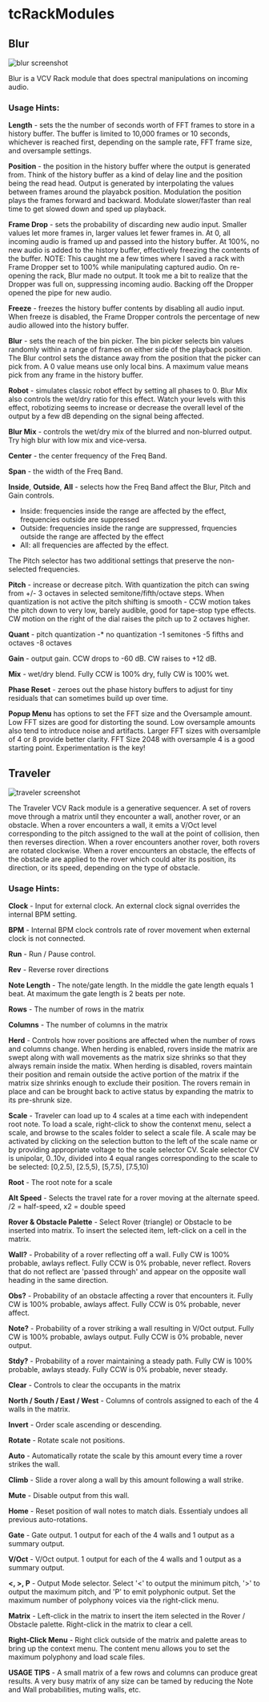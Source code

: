 # tcRackModules
## Blur

![blur screenshot](./doc/images/Blur-screenshot.png)

Blur is a VCV Rack module that does spectral manipulations on incoming audio.

### Usage Hints: 

**Length** - sets the the number of seconds worth of FFT frames to store in a history buffer. The buffer is limited to 10,000 frames or 10 seconds, whichever is reached first, depending on the sample rate, FFT frame size, and oversample settings. 

**Position** - the position in the history buffer where the output is generated from. Think of the history buffer as a kind of delay line and the position being the read head. Output is generated by interpolating the values between frames around the playabck position. Modulation the position plays the frames forward and backward. 
Modulate slower/faster than real time to get slowed down and sped up playback.

**Frame Drop** - sets the probability of discarding new audio input. Smaller values let more frames in, larger values let fewer frames in. At 0, all incoming audio is framed up and passed into the history buffer. At 100%, no new audio is added to the history buffer, effectively freezing the contents of the buffer. NOTE: This caught me a few times where I saved a rack with Frame Dropper set to 100% while manipulating captured audio. On re-opening the rack, Blur made no output. It took me a bit to realize that the Dropper was full on, suppressing incoming audio. Backing off the Dropper opened the pipe for new audio.

**Freeze** - freezes the history buffer contents by disabling all audio input. When freeze is disabled, the Frame Dropper controls the percentage of new audio allowed into the history buffer.

**Blur** - sets the reach of the bin picker. The bin picker selects bin values randomly within a range of frames on either side of the playback position. The Blur control sets the distance away from the position that the picker can pick from. A 0 value means use only local bins. A maximum value means pick from any frame in the history buffer.

**Robot** - simulates classic robot effect by setting all phases to 0. Blur Mix also controls the wet/dry ratio for this effect. Watch your levels with this effect, robotizing seems to increase or decrease the overall level of the output by a few dB depending on the signal being affected.

**Blur Mix** - controls the wet/dry mix of the blurred and non-blurred output. Try high blur with low mix and vice-versa.

**Center** - the center frequency of the Freq Band.

**Span** - the width of the Freq Band. 

**Inside**, **Outside**, **All** - selects how the Freq Band affect the Blur, Pitch and Gain controls.
- Inside: frequencies inside the range are affected by the effect, frequencies outside are suppressed
- Outside: frequencies inside the range are suppressed, frquencies outside the range are affected by the effect
- All: all frequencies are affected by the effect.

The Pitch selector has two additional settings that preserve the non-selected frequencies.

**Pitch** - increase or decrease pitch. With quantization the pitch can swing from +/- 3 octaves in selected semitone/fifth/octave steps. When quantization is not active the pitch shifting is smooth - CCW motion takes the pitch down to very low, barely audible, good for tape-stop type effects. CW motion on the right of the dial raises the pitch up to 2 octaves higher.

**Quant** - pitch quantization
-* no quantization 
-1 semitones
-5 fifths and octaves
-8 octaves 

**Gain** - output gain. CCW drops to -60 dB. CW raises to +12 dB.

**Mix** - wet/dry blend. Fully CCW is 100% dry, fully CW is 100% wet.

**Phase Reset** - zeroes out the phase history buffers to adjust for tiny residuals that can sometimes build up over time.

**Popup Menu** has options to set the FFT size and the Oversample amount. Low FFT sizes are good for distorting the sound. Low oversample amounts also tend to introduce noise and artifacts. Larger FFT sizes with oversamlple of 4 or 8 provide better clarity. FFT Size 2048 with oversample 4 is a good starting point. Experimentation is the key!

## Traveler

![traveler screenshot](./doc/images/Traveler-screenshot.png)

The Traveler VCV Rack module is a generative sequencer. A set of rovers move through a matrix until they encounter a wall, another rover, or an obstacle. When a rover encounters a wall, it emits a V/Oct level corresponding to the pitch assigned to the wall at the point of collision, then then reverses direction. When a rover encounters another rover, both rovers are rotated clockwise. When a rover encounters an obstacle, the effects of the obstacle are applied to the rover which could alter its position, its direction, or its speed, depending on the type of obstacle. 
### Usage Hints: 

**Clock** - Input for external clock. An external clock signal overrides the internal BPM setting.

**BPM** - Internal BPM clock controls rate of rover movement when external clock is not connected.

**Run** - Run / Pause control.

**Rev** - Reverse rover directions

**Note Length** - The note/gate length. In the middle the gate length equals 1 beat. At maximum the gate length is 2 beats per note.  

**Rows** - The number of rows in the matrix

**Columns** - The number of columns in the matrix

**Herd** - Controls how rover positions are affected when the number of rows and columns change. When herding is enabled, rovers inside the matrix are swept along with wall movements as the matrix size shrinks so that they always remain inside the matix. When herding is disabled, rovers maintain their position and remain outside the active portion of the matrix if the matrix size shrinks enough to exclude their position. The rovers remain in place and can be brought back to active status by expanding the matrix to its pre-shrunk size.  

**Scale** - Traveler can load up to 4 scales at a time each with independent root note. To load a scale, right-click to show the contenxt menu, select a scale, and browse to the scales folder to select a scale file. A scale may be activated by clicking on the selection button to the left of the scale name or by providing appropriate voltage to the scale selector CV. Scale selector CV is unipolar, 0..10v, divided into 4 equal ranges corresponding to the scale to be selected: [0,2.5), [2.5,5), [5,7.5), [7.5,10)

**Root** - The root note for a scale

**Alt Speed** - Selects the travel rate for a rover moving at the alternate speed. /2 = half-speed, x2 = double speed

**Rover & Obstacle Palette** - Select Rover (triangle) or Obstacle to be inserted into matrix. To insert the selected item, left-click on a cell in the matrix. 

**Wall?** - Probability of a rover reflecting off a wall. Fully CW is 100% probable, awlays reflect. Fully CCW is 0% probable, never reflect. Rovers that do not reflect are 'passed through' and appear on the opposite wall heading in the same direction.

**Obs?** - Probability of an obstacle affecting a rover that encounters it. Fully CW is 100% probable, awlays affect. Fully CCW is 0% probable, never affect.

**Note?** - Probability of a rover striking a wall resulting in V/Oct output. Fully CW is 100% probable, awlays output. Fully CCW is 0% probable, never output.

**Stdy?** - Probability of a rover maintaining a steady path. Fully CW is 100% probable, awlays steady. Fully CCW is 0% probable, never steady.

**Clear** - Controls to clear the occupants in the matrix

**North / South / East / West** - Columns of controls assigned to each of the 4 walls in the matrix.

**Invert** - Order scale ascending or descending.

**Rotate** - Rotate scale not positions.

**Auto** - Automatically rotate the scale by this amount every time a rover strikes the wall.

**Climb** - Slide a rover along a wall by this amount following a wall strike.

**Mute** - Disable output from this wall.

**Home** - Reset position of wall notes to match dials. Essentialy undoes all previous auto-rotations.

**Gate** - Gate output. 1 output for each of the 4 walls and 1 output as a summary output. 

**V/Oct** - V/Oct output.  1 output for each of the 4 walls and 1 output as a summary output. 

**<, >, P** - Output Mode selector. Select '<' to output the minimum pitch, '>' to output the maximum pitch, and 'P' to emit polyphonic output. Set the maximum number of polyphony voices via the right-click menu.

**Matrix** - Left-click in the matrix to insert the item selected in the Rover / Obstacle palette. Right-click in the matrix to clear a cell. 

**Right-Click Menu** - Right click outside of the matrix and palette areas to bring up the context menu. The content menu allows you to set the maximum polyphony and load scale files. 

**USAGE TIPS** - A small matrix of a few rows and columns can produce great results. A very busy matrix of any size can be tamed by reducing the Note and Wall probabilities, muting walls, etc. 

